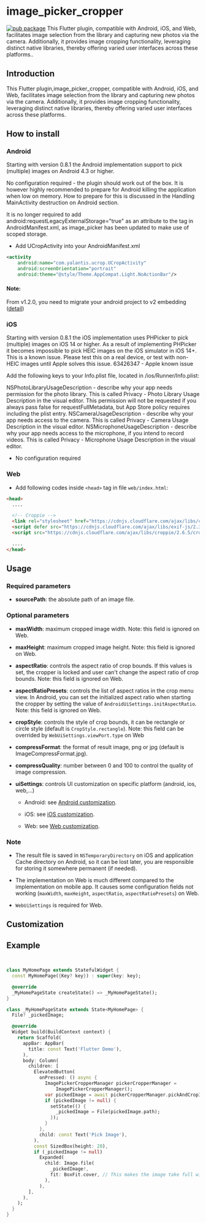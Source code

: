 # image_picker_cropper

[![pub package](https://img.shields.io/pub/v/image_cropper.svg)](https://pub.dartlang.org/packages/image_cropper)
This Flutter plugin, compatible with Android, iOS, and Web, facilitates image selection from the library and capturing new photos via the camera. Additionally, it provides image cropping functionality, leveraging distinct native libraries, thereby offering varied user interfaces across these platforms..
## Introduction

This Flutter plugin,image_picker_cropper, compatible with Android, iOS, and Web, facilitates image selection from the library and capturing new photos via the camera. Additionally, it provides image cropping functionality, leveraging distinct native libraries, thereby offering varied user interfaces across these platforms.

## How to install

### Android

Starting with version 0.8.1 the Android implementation support to pick (multiple) images on Android 4.3 or higher.

No configuration required - the plugin should work out of the box. It is however highly recommended to prepare for Android killing the application when low on memory. How to prepare for this is discussed in the Handling MainActivity destruction on Android section.

It is no longer required to add android:requestLegacyExternalStorage="true" as an attribute to the <application> tag in AndroidManifest.xml, as image_picker has been updated to make use of scoped storage.

- Add UCropActivity into your AndroidManifest.xml

````xml
<activity
    android:name="com.yalantis.ucrop.UCropActivity"
    android:screenOrientation="portrait"
    android:theme="@style/Theme.AppCompat.Light.NoActionBar"/>
````

#### Note:
From v1.2.0, you need to migrate your android project to v2 embedding ([detail](https://github.com/flutter/flutter/wiki/Upgrading-pre-1.12-Android-projects))

### iOS
Starting with version 0.8.1 the iOS implementation uses PHPicker to pick (multiple) images on iOS 14 or higher. As a result of implementing PHPicker it becomes impossible to pick HEIC images on the iOS simulator in iOS 14+. This is a known issue. Please test this on a real device, or test with non-HEIC images until Apple solves this issue. 63426347 - Apple known issue

Add the following keys to your Info.plist file, located in <project root>/ios/Runner/Info.plist:

NSPhotoLibraryUsageDescription - describe why your app needs permission for the photo library. This is called Privacy - Photo Library Usage Description in the visual editor.
This permission will not be requested if you always pass false for requestFullMetadata, but App Store policy requires including the plist entry.
NSCameraUsageDescription - describe why your app needs access to the camera. This is called Privacy - Camera Usage Description in the visual editor.
NSMicrophoneUsageDescription - describe why your app needs access to the microphone, if you intend to record videos. This is called Privacy - Microphone Usage Description in the visual editor.
- No configuration required

### Web
- Add following codes inside `<head>` tag in file `web/index.html`:

```html
<head>
  ....

  <!-- Croppie -->
  <link rel="stylesheet" href="https://cdnjs.cloudflare.com/ajax/libs/croppie/2.6.5/croppie.css" />
  <script defer src="https://cdnjs.cloudflare.com/ajax/libs/exif-js/2.3.0/exif.js"></script>
  <script src="https://cdnjs.cloudflare.com/ajax/libs/croppie/2.6.5/croppie.min.js"></script>

  ....
</head>
```

## Usage

### Required parameters

* **sourcePath**: the absolute path of an image file.

### Optional parameters

* **maxWidth**: maximum cropped image width. Note: this field is ignored on Web.

* **maxHeight**: maximum cropped image height. Note: this field is ignored on Web.

* **aspectRatio**: controls the aspect ratio of crop bounds. If this values is set, the cropper is locked and user can't change the aspect ratio of crop bounds. Note: this field is ignored on Web.

* **aspectRatioPresets**: controls the list of aspect ratios in the crop menu view. In Android, you can set the initialized aspect ratio when starting the cropper by setting the value of `AndroidUiSettings.initAspectRatio`. Note: this field is ignored on Web.

* **cropStyle**: controls the style of crop bounds, it can be rectangle or circle style (default is `CropStyle.rectangle`). Note: this field can be overrided by `WebUiSettings.viewPort.type` on Web

* **compressFormat**: the format of result image, png or jpg (default is ImageCompressFormat.jpg).

* **compressQuality**: number between 0 and 100 to control the quality of image compression.

* **uiSettings**: controls UI customization on specific platform (android, ios, web,...)

  * Android: see [Android customization](#android-1).

  * iOS: see [iOS customization](#ios-1).

  * Web: see [Web customization](#web-1).

### Note

* The result file is saved in `NSTemporaryDirectory` on iOS and application Cache directory on Android, so it can be lost later, you are responsible for storing it somewhere permanent (if needed).

* The implementation on Web is much different compared to the implementation on mobile app. It causes some configuration fields not working (`maxWidth`, `maxHeight`, `aspectRatio`, `aspectRatioPresets`) on Web.

* `WebUiSettings` is required for Web.

## Customization

</details>

## Example

````dart


class MyHomePage extends StatefulWidget {
  const MyHomePage({Key? key}) : super(key: key);

  @override
  _MyHomePageState createState() => _MyHomePageState();
}

class _MyHomePageState extends State<MyHomePage> {
  File? _pickedImage;

  @override
  Widget build(BuildContext context) {
    return Scaffold(
      appBar: AppBar(
        title: const Text('Flutter Demo'),
      ),
      body: Column(
        children: [
          ElevatedButton(
            onPressed: () async {
              ImagePickerCropperManager pickerCropperManager =
                  ImagePickerCropperManager();
              var pickedImage = await pickerCropperManager.pickAndCropImage();
              if (pickedImage != null) {
                setState(() {
                  _pickedImage = File(pickedImage.path);
                });
              }
            },
            child: const Text('Pick Image'),
          ),
          const SizedBox(height: 20),
          if (_pickedImage != null)
            Expanded(
              child: Image.file(
                _pickedImage!,
                fit: BoxFit.cover, // This makes the image take full width
              ),
            ),
        ],
      ),
    );
  }
}
    
````

</details>
